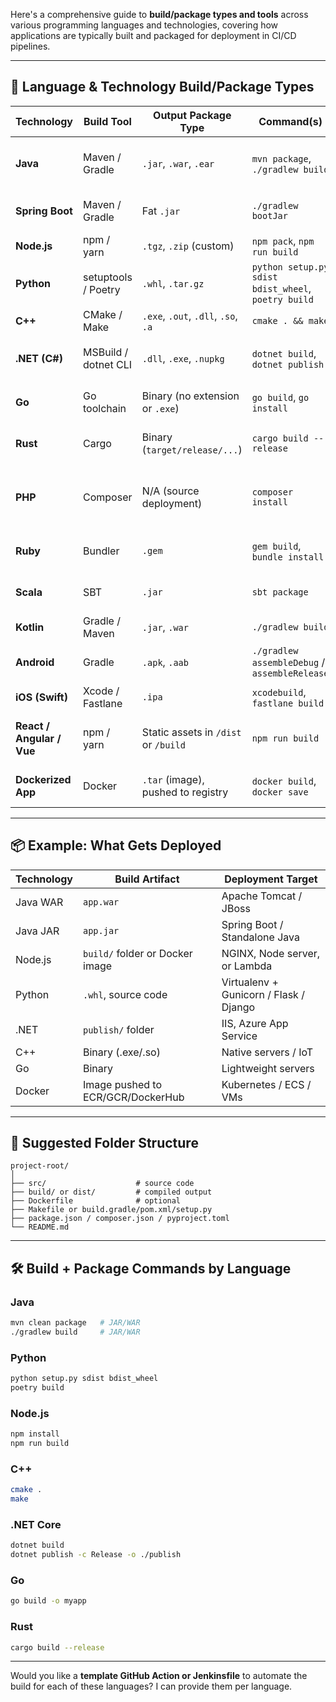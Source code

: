 Here's a comprehensive guide to **build/package types and tools** across various programming languages and technologies, covering how applications are typically built and packaged for deployment in CI/CD pipelines.

---

## 🔧 Language & Technology Build/Package Types

| **Technology**            | **Build Tool**       | **Output Package Type**              | **Command(s)**                                      | **Notes**                                     |
| ------------------------- | -------------------- | ------------------------------------ | --------------------------------------------------- | --------------------------------------------- |
| **Java**                  | Maven / Gradle       | `.jar`, `.war`, `.ear`               | `mvn package`, `./gradlew build`                    | WAR: Web app, JAR: libraries or microservices |
| **Spring Boot**           | Maven / Gradle       | Fat `.jar`                           | `./gradlew bootJar`                                 | Fat JAR includes all dependencies             |
| **Node.js**               | npm / yarn           | `.tgz`, `.zip` (custom)              | `npm pack`, `npm run build`                         | Often zipped or Dockerized                    |
| **Python**                | setuptools / Poetry  | `.whl`, `.tar.gz`                    | `python setup.py sdist bdist_wheel`, `poetry build` | `whl` used for installable packages           |
| **C++**                   | CMake / Make         | `.exe`, `.out`, `.dll`, `.so`, `.a`  | `cmake . && make`                                   | OS-specific binaries                          |
| **.NET (C#)**             | MSBuild / dotnet CLI | `.dll`, `.exe`, `.nupkg`             | `dotnet build`, `dotnet publish`                    | For web apps: `dotnet publish -c Release`     |
| **Go**                    | Go toolchain         | Binary (no extension or `.exe`)      | `go build`, `go install`                            | Cross-compile supported                       |
| **Rust**                  | Cargo                | Binary (`target/release/...`)        | `cargo build --release`                             | Produces optimized executable                 |
| **PHP**                   | Composer             | N/A (source deployment)              | `composer install`                                  | Often deployed as raw source with autoloaders |
| **Ruby**                  | Bundler              | `.gem`                               | `gem build`, `bundle install`                       | `.gem` for reusable libraries                 |
| **Scala**                 | SBT                  | `.jar`                               | `sbt package`                                       | Similar to Java, can be fat JAR               |
| **Kotlin**                | Gradle / Maven       | `.jar`, `.war`                       | `./gradlew build`                                   | Same as Java/Spring                           |
| **Android**               | Gradle               | `.apk`, `.aab`                       | `./gradlew assembleDebug` / `assembleRelease`       | AAB is modern app bundle                      |
| **iOS (Swift)**           | Xcode / Fastlane     | `.ipa`                               | `xcodebuild`, `fastlane build`                      | Requires macOS                                |
| **React / Angular / Vue** | npm / yarn           | Static assets in `/dist` or `/build` | `npm run build`                                     | Served via NGINX or packaged in Docker        |
| **Dockerized App**        | Docker               | `.tar` (image), pushed to registry   | `docker build`, `docker save`                       | Preferred deployment format                   |

---

## 📦 Example: What Gets Deployed

| Technology | Build Artifact                    | Deployment Target                      |
| ---------- | --------------------------------- | -------------------------------------- |
| Java WAR   | `app.war`                         | Apache Tomcat / JBoss                  |
| Java JAR   | `app.jar`                         | Spring Boot / Standalone Java          |
| Node.js    | `build/` folder or Docker image   | NGINX, Node server, or Lambda          |
| Python     | `.whl`, source code               | Virtualenv + Gunicorn / Flask / Django |
| .NET       | `publish/` folder                 | IIS, Azure App Service                 |
| C++        | Binary (.exe/.so)                 | Native servers / IoT                   |
| Go         | Binary                            | Lightweight servers                    |
| Docker     | Image pushed to ECR/GCR/DockerHub | Kubernetes / ECS / VMs                 |

---

## 📁 Suggested Folder Structure

```
project-root/
│
├── src/                    # source code
├── build/ or dist/         # compiled output
├── Dockerfile              # optional
├── Makefile or build.gradle/pom.xml/setup.py
├── package.json / composer.json / pyproject.toml
└── README.md
```

---

## 🛠️ Build + Package Commands by Language

### Java

```bash
mvn clean package   # JAR/WAR
./gradlew build     # JAR/WAR
```

### Python

```bash
python setup.py sdist bdist_wheel
poetry build
```

### Node.js

```bash
npm install
npm run build
```

### C++

```bash
cmake .
make
```

### .NET Core

```bash
dotnet build
dotnet publish -c Release -o ./publish
```

### Go

```bash
go build -o myapp
```

### Rust

```bash
cargo build --release
```

---

Would you like a **template GitHub Action or Jenkinsfile** to automate the build for each of these languages? I can provide them per language.
